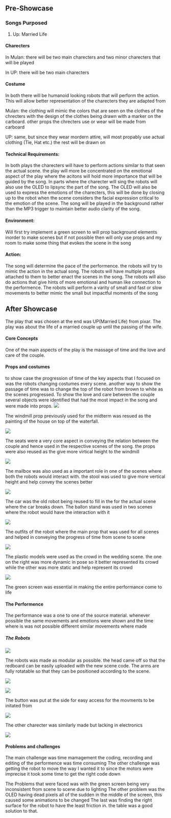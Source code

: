 ## Pre-Showcase

### Songs Purposed
1. Up: Married Life

#### Charecters

In Mulan: there will be two main charecters and two minor charecters that will be played

In UP: there will be two main charecters

#### Costume

In both there will be humanoid looking robots that will perform the action. This will allow better representation of the charecters they are adapted from

Mulan: the clothing will mimic the colors that are seen on the clothes of the 
chrecters with the design of the clothes being drawn with a  marker on the carboard.
other props the chrecters use or wear will be made from carboard

UP: same, but since they wear mordern attire, will most propably use actual clothing (Tie, Hat etc.) the rest will be drawn on

#### Technical Requirements:

In both plays the charecters will have to perform actions similar to that seen the actual scene. the play will more be concentrated on the emotional aspect of the play where the acitons will hold more importance that will be guided by the song. In parts where the charecter will sing the robots will also use the OLED to lipsync the part of the song. The OLED will also be used to express the emotions of the charecters, this will be done by closing up to the robot when the scene considers the facial expression critical to the emotion of the scene. The song will be played in the background rather than the MP3 trigger to maintain better audio clarity of the song.

#### Environment:

Will first try implement a green screen to will prop background elements inorder to make scenes but if not possible then will only use props and my room to make some thing that evokes the scene in the song

#### Action:
The song will determine the pace of the performence. the robots will try to mimic the action in the actual song.
The robots will have multiple props attached to them to better enact the scenes in the song. 
The robots will also do actions that give hints of more emotional and human like connection to the performence.
The robots will perform a varity of small and fast or slow movements to better mimic the small but impactful moments of the song


## After Showcase
The play that was chosen at the end was UP(Married Life) from pixar. The play was about the life of a married couple up until the passing of the wife. 

#### Core Concepts
One of the main aspects of the play is the massage of time and the love and care of the couple.

#### Props and costumes 
to show case the progression of time of the key aspects that I focused on was the robots changing costumes every scene. another way to show the passage of time was to change the top of the robot from brown to white as the scenes progressed. To show the love and care between the couple several objects were identified that had the most impact in the song and were made into props.
![](pic4.jpg)

The windmill prop previously used for the midterm was resued as the painting of the house on top of the waterfall.

![](pic5.jpg)

The seats were a very core aspect in conveying the relation between the couple and hence used in the respective scenes of the song. the props were also reused as the give more virtical height to the windmill

![](pic6.jpg)

The mailbox was also used as a important role in one of the scenes where both the robots would interact with. the stool was used to give more vertical height and help convey the scenes better 

![](pic7.jpg)

The car was the old robot being reused to fill in the for the actual scene where the car breaks down. The ballon stand was used in two scenes where the robot would have the interaction with it 

![](pic8.jpg)

The outfits of the robot where the main prop that was used for all scenes and helped in conveying the progress of time from scene to scene

![](pic11.jpg)

The plastic models were used as the crowd in the wedding scene. 
the one on the right was more dynamic in pose so it better represented its crowd while the other was more static and help represent its crowd

![](pic12.jpg)

The green screen was essential in making the entire performance come to life

#### The Performence

The performance was a one to one of the source material. whenever possible the same movements and emotions were shown and the time where is was not possible different similar movements where made

##### The Robots 

![](pic1.png)

The robots was made as modular as possible. the head came off so that the redboard can be easily uploaded with the new scene code. The arms are fully rotatable so that they can be positioned according to the scene.

![](pic2.png)

![](pic3.png)

The button was put at the side for easy access for the movments to be initated from

![](pic9.png)

The other charecter was similarly made but lacking in electronics

![](pic10.png)



#### Problems and challenges
The main challenge was time mamagement the coding, recording and editing of the performence was time consuming 
The other challenge was getting the robot to move the way I wanted it to since the motors were imprecise it took some time to get the right code down

The Problems that were faced was with the green screen being very inconsistent from scene to scene due to lighting 
The other problem was the OLED having dead pixels all of the sudden in the middle of the screen, this caused some animations to be changed 
The last was finding the right surface for the robot to have the least friction in. the table was a good solution to that.
